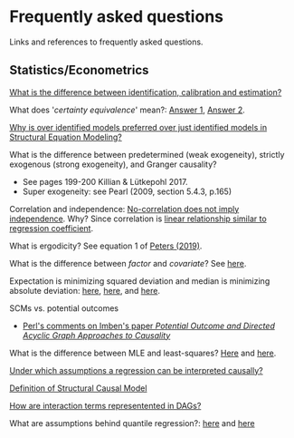 # Frequently asked questions

Links and references to frequently asked questions.

## Statistics/Econometrics
[What is the difference between identification, calibration and estimation?](https://economics.stackexchange.com/a/36639)

What does '*certainty equivalence*' mean?: [Answer 1](https://economics.stackexchange.com/a/19898/5764), [Answer 2](https://economics.stackexchange.com/a/9554/61).

[Why is over identified models preferred over just identified models in Structural Equation Modeling?](https://stats.stackexchange.com/questions/183021/why-is-over-identified-models-preferred-over-just-identified-models-in-structura/183024)

What is the difference between predetermined (weak exogeneity), strictly exogenous (strong exogeneity), and Granger causality?
 - See pages 199-200 Killian & Lütkepohl 2017.
 - Super exogeneity: see Pearl (2009, section 5.4.3, p.165)

Correlation and independence: [No-correlation does not imply independence](https://en.wikipedia.org/wiki/Correlation_and_dependence#Correlation_and_independence). Why? Since correlation is [linear relationship similar to regression coefficient](https://stats.stackexchange.com/a/344619/162538).

What is ergodicity? See equation 1 of [Peters (2019)](https://www.nature.com/articles/s41567-019-0732-0.pdf).

What is the difference between *factor* and *covariate*? See [here](https://stats.stackexchange.com/a/70826/162538).

Expectation is minimizing squared deviation and median is minimizing absolute deviation: [here](http://gregorygundersen.com/blog/2019/10/04/expectation-median-opt/), [here](https://math.stackexchange.com/questions/113270/the-median-minimizes-the-sum-of-absolute-deviations-the-ell-1-norm), and [here](https://stats.stackexchange.com/questions/118/why-square-the-difference-instead-of-taking-the-absolute-value-in-standard-devia).

SCMs vs. potential outcomes
 - [Perl's comments on Imben's paper *Potential Outcome and Directed Acyclic Graph Approaches to Causality*](http://causality.cs.ucla.edu/blog/index.php/2020/01/29/on-imbens-comparison-of-two-approaches-to-empirical-economics/)
 
What is the difference between MLE and least-squares? [Here](https://stats.stackexchange.com/questions/143705/maximum-likelihood-method-vs-least-squares-method) and [here](https://stats.stackexchange.com/questions/12562/equivalence-between-least-squares-and-mle-in-gaussian-model).

[Under which assumptions a regression can be interpreted causally?](https://stats.stackexchange.com/a/493905/162538)

[Definition of Structural Causal Model](https://stats.stackexchange.com/a/312130/162538)

[How are interaction terms representented in DAGs?](https://stats.stackexchange.com/a/350132/162538)

What are assumptions behind quantile regression?: [here](https://stats.stackexchange.com/a/321001/162538) and [here](https://stats.stackexchange.com/a/39003/162538)

